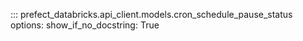 ::: prefect_databricks.api_client.models.cron_schedule_pause_status
    options:
      show_if_no_docstring: True